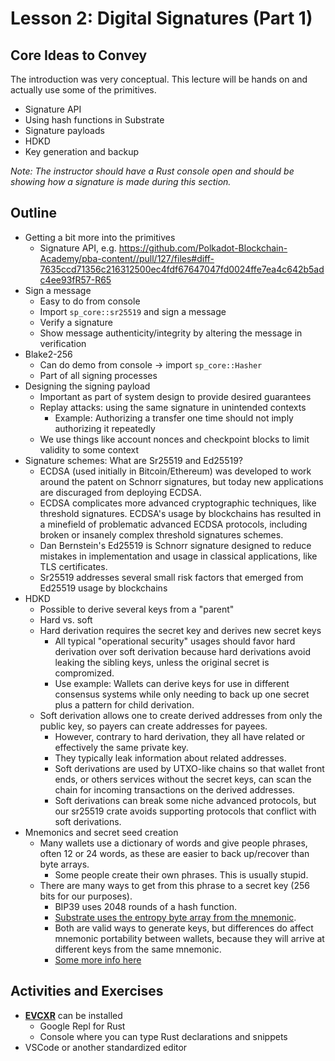 # Lesson 2: Digital Signatures (Part 1)

## Core Ideas to Convey

The introduction was very conceptual.
This lecture will be hands on and actually use some of the primitives.

- Signature API
- Using hash functions in Substrate
- Signature payloads
- HDKD
- Key generation and backup

_Note: The instructor should have a Rust console open and should be showing how a signature is made during this section._

## Outline

- Getting a bit more into the primitives
  - Signature API, e.g. https://github.com/Polkadot-Blockchain-Academy/pba-content//pull/127/files#diff-7635ccd71356c216312500ec4fdf67647047fd0024ffe7ea4c642b5adc4ee93fR57-R65 <!-- TODO Remove this check disable once repo is public ? likely not... --> <!-- markdown-link-check-disable-line -->
- Sign a message
  - Easy to do from console
  - Import `sp_core::sr25519` and sign a message
  - Verify a signature
  - Show message authenticity/integrity by altering the message in verification
- Blake2-256
  - Can do demo from console -> import `sp_core::Hasher`
  - Part of all signing processes
- Designing the signing payload
  - Important as part of system design to provide desired guarantees
  - Replay attacks: using the same signature in unintended contexts
    - Example: Authorizing a transfer one time should not imply authorizing it repeatedly
  - We use things like account nonces and checkpoint blocks to limit validity to some context
- Signature schemes: What are Sr25519 and Ed25519?
  - ECDSA (used initially in Bitcoin/Ethereum) was developed to work around the patent on Schnorr signatures, but today new applications are discuraged from deploying ECDSA.
  - ECDSA complicates more advanced cryptographic techniques, like threshold signatures.
    ECDSA's usage by blockchains has resulted in a minefield of problematic advanced ECDSA protocols, including broken or insanely complex threshold signatures schemes.
  - Dan Bernstein's Ed25519 is Schnorr signature designed to reduce mistakes in implementation and usage in classical applications, like TLS certificates.
  - Sr25519 addresses several small risk factors that emerged from Ed25519 usage by blockchains
- HDKD
  - Possible to derive several keys from a "parent"
  - Hard vs. soft
  - Hard derivation requires the secret key and derives new secret keys
    - All typical "operational security" usages should favor hard derivation over soft derivation because hard derivations avoid leaking the sibling keys, unless the original secret is compromized.
    - Use example: Wallets can derive keys for use in different consensus systems while only needing to back up one secret plus a pattern for child derivation.
  - Soft derivation allows one to create derived addresses from only the public key, so payers can create addresses for payees.
    - However, contrary to hard derivation, they all have related or effectively the same private key.
    - They typically leak information about related addresses.
    - Soft derivations are used by UTXO-like chains so that wallet front ends, or others services without the secret keys, can scan the chain for incoming transactions on the derived addresses.
    - Soft derivations can break some niche advanced protocols, but our sr25519 crate avoids supporting protocols that conflict with soft derivations.
- Mnemonics and secret seed creation
  - Many wallets use a dictionary of words and give people phrases, often 12 or 24 words, as these are easier to back up/recover than byte arrays.
    - Some people create their own phrases.
      This is usually stupid.
  - There are many ways to get from this phrase to a secret key (256 bits for our purposes).
    - BIP39 uses 2048 rounds of a hash function.
    - [Substrate uses the entropy byte array from the mnemonic](https://github.com/paritytech/substrate-bip39).
    - Both are valid ways to generate keys, but differences do affect mnemonic portability between wallets, because they will arrive at different keys from the same mnemonic.
    - [Some more info here](https://wiki.polkadot.network/docs/learn-accounts#address-generation-derivation-and-portability)

## Activities and Exercises

- **[EVCXR](https://github.com/google/evcxr)** can be installed
  - Google Repl for Rust
  - Console where you can type Rust declarations and snippets
- VSCode or another standardized editor
